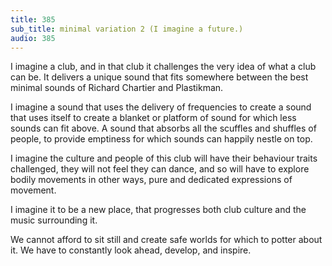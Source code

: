 ```yaml
---
title: 385
sub_title: minimal variation 2 (I imagine a future.)
audio: 385
---
```

I imagine a club, and in that club it challenges the very idea of what a club can be. It delivers a unique sound that fits somewhere between the best minimal sounds of Richard Chartier and Plastikman. 

I imagine a sound that uses the delivery of frequencies to create a sound that uses itself to create a blanket or platform of sound for which less sounds can fit above. A sound that absorbs all the scuffles and shuffles of people, to provide emptiness for which sounds can happily nestle on top. 

I imagine the culture and people of this club will have their behaviour traits challenged, they will not feel they can dance, and so will have to explore bodily movements in other ways, pure and dedicated expressions of movement. 

I imagine it to be a new place, that progresses both club culture and the music surrounding it.

We cannot afford to sit still and create safe worlds for which to potter about it. We have to constantly look ahead, develop, and inspire.


